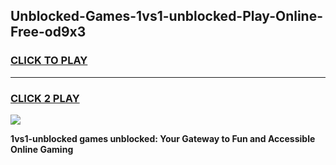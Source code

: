 
## Unblocked-Games-1vs1-unblocked-Play-Online-Free-od9x3
<h3>
<a href="https://premium76.site?title=1vs1-unblocked&ref=26A">CLICK TO PLAY</a></h3>
<hr>

<h3>
<a href="https://premium76.site?title=1vs1-unblocked&ref=26A">CLICK 2 PLAY</a>
  
</h3>

<a href="https://premium76.site?title=1vs1-unblocked&ref=26A"><img src="https://clearcache.store/games.png"></a>


**1vs1-unblocked games unblocked: Your Gateway to Fun and Accessible Online Gaming**
